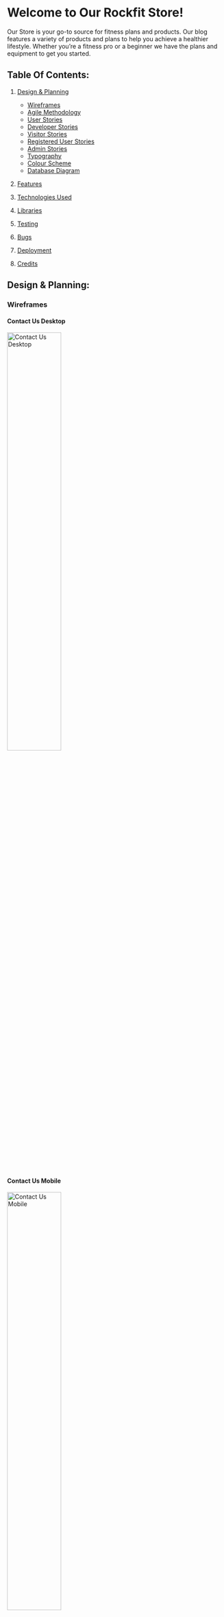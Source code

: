 # Welcome to Our Rockfit Store!

Our Store is your go-to source for fitness plans and products. Our blog features a variety of products and plans to help you achieve a healthier lifestyle. Whether you’re a fitness pro or a beginner we have the plans and equipment to get you started. 

## Table Of Contents:
1. [Design & Planning](#design-&-planning)
    * [Wireframes](#wireframes)
    * [Agile Methodology](#agile-methodology)
    * [User Stories](#user-stories)
    * [Developer Stories](#developer-stories)
    * [Visitor Stories](#visitor-stories)
    * [Registered User Stories](#registered-user-stories)
    * [Admin Stories](#admin-user-stories)
    * [Typography](#typography)
    * [Colour Scheme](#colour-scheme)
    * [Database Diagram](#database-diagram)
    
2. [Features](#features)
3. [Technologies Used](#technologies-used)
4. [Libraries](#libraries-used)
5. [Testing](#testing)
6. [Bugs](#bugs)
7. [Deployment](#deployment)
8. [Credits](#credits)

## Design & Planning:


### Wireframes

#### Contact Us Desktop

<img src="docs/wireframes/contact_us.webp" alt="Contact Us Desktop" width="50%"/>

#### Contact Us Mobile

<img src="docs/wireframes/mob_contact.webp" alt="Contact Us Mobile" width="50%"/>

#### Edit Comment Desktop

<img src="docs/wireframes/edit_comment.webp" alt="Edit Comment Desktop" width="50%"/>

#### Edit Comment Mobile

<img src="docs/wireframes/mob_edit_comment.webp" alt="Edit Comment Mobile" width="50%"/>

#### Exercise Detail Page Desktop

<img src="docs/wireframes/exercise_detail_page.webp" alt="Exercise Detail Page Desktop" width="50%"/>

#### Exercise Detail Page Mobile User

<img src="docs/wireframes/mob_exercise_detail_page.webp" alt="Exercise Detail Page Mobile" width="50%"/>

#### Exercise Detail Page Mobile Visitor

<img src="docs/wireframes/mob_exercise_detail_visitor.webp" alt="Exercise Detail Page Mobile Visitor" width="50%"/>

#### Homepage Desktop

<img src="docs/wireframes/homepage.webp" alt="Homepage Desktop" width="50%"/>

#### Homepage Mobile

<img src="docs/wireframes/mob_home.webp" alt="Homepage Mobile" width="50%"/>

#### Password Reset Desktop

<img src="docs/wireframes//password_reset.webp" alt="Password Reset Desktop" width="50%"/>

#### Password Reset Mobile

<img src="docs/wireframes//mob_password_reset.webp" alt="Password Reset Mobile" width="50%"/>

#### Password Reset Confirmation Desktop

<img src="docs/wireframes//password_reset_confirmation.webp" alt="Password Reset Confirmation Desktop" width="50%"/>

#### Password Reset Confirmation Mobile

<img src="docs/wireframes//mob_password_reset_confirmation.webp" alt="Password Reset Confirmation Mobile" width="50%"/>

## Agile Methodology

### My Approach to Agile Methodology
As I developed this project, I used the Agile methodology because of its flexibility and iterative process. Agile helped me stay organized and adapt as the project evolved. Working in short, manageable cycles (or "sprints") allowed me to make continuous progress and improve each feature step-by-step. This approach gave me the structure I needed to regularly assess my progress and refine the app as I moved forward.

#### Benefits in Testing for Me:

Agile was especially beneficial for testing each function of my app. Since I worked in small increments, I was able to test each feature thoroughly as I completed it. This brought a lot of advantages:

- Quickly Finding Issues: By testing after each sprint, I caught bugs and issues early, avoiding larger problems down the line.
- Better Quality: Testing in each phase ensured that the app’s functionality met my standards before moving on to the next feature.
- Flexibility: As new ideas or changes came up, I was able to easily adjust the plan without losing track of the overall project.
- Continuous Improvement: Each testing cycle helped me fine-tune the app and my own development process, so I could deliver a more polished final product.

### MoSCoW Prioritization
To keep myself focused, I used the MoSCoW method to prioritize the tasks and features I needed to work on. I broke everything down into:

Must Have: Features that were critical to the app’s core functionality.
- Should Have: Important features that weren’t essential, but added significant value.
- Could Have: Features that would be nice to include if time allowed.
- Won’t Have: Features that I decided not to include in the current version.
This prioritization method helped me stay on track, ensuring that I worked on the most important features first and kept the project manageable.

### Managing with GitHub Projects
I used GitHub Projects to organize my tasks and track my progress. Each project board represented an EPIC (a major part of the app), and I created columns like "To Do," "In Progress," "On Hold," "Done," and "Bugs" to visualize where each task stood. I also used labels to categorize tasks based on their priority and organized them into sprints to stay on track.

### Visualizing Progress with the Kanban Board
I relied on a Kanban board to manage my progress. Seeing my tasks move through different stages—from "To Do" to "Done"—gave me a clear sense of accomplishment and kept me motivated throughout the project. It also helped me ensure that no task was overlooked or forgotten.

## Breaking Down the EPICS
Each Epic in my project represented a major feature or functionality of the platform. By breaking these large tasks into smaller, manageable parts, I was able to tackle each piece step-by-step. This ensured that nothing was left incomplete, and every aspect of the app was thoroughly developed.

- [EPIC 1: Add/Edit or Delete Comments](https://github.com/Nikkig087/bullFit/issues/1#issue-2516139676)
- [EPIC 2: Contact Form Accessible to All Users](https://github.com/Nikkig087/bullFit/issues/2#issue-2516143286)
- [EPIC 3: Admin Can View Reported Comments in Read-Only Mode](https://github.com/Nikkig087/bullFit/issues/3#issue-2516144514)
- [EPIC 4: Registered User Can Report a Comment](https://github.com/Nikkig087/bullFit/issues/4#issue-2516145370)
- [EPIC 5: Create new exercise posts](https://github.com/Nikkig087/bullFit/issues/5#issue-2516146316)
- [EPIC 6: Give my thoughts on a specific exercise](https://github.com/Nikkig087/bullFit/issues/6#issue-2516148571)
- [EPIC 7: View a list of different exercises](https://github.com/Nikkig087/bullFit/issues/7#issue-2516154137)
- [EPIC 8: View specific exercise details](https://github.com/Nikkig087/bullFit/issues/8#issue-2516155408)
- [EPIC 9: Enhanced Contact Form Features](https://github.com/Nikkig087/bullFit/issues/9#issue-2516943963)
- [EPIC 10: File Attachments in Contact Form](https://github.com/Nikkig087/bullFit/issues/10#issue-2516953268)

## User Stories

With an emphasis on delivering a seamless user experience, the goal of this project is to provide a comprehensive platform that serves both visitors and registered users. The platform will allow for the development and maintenance of content, present developer profiles, and provide opportunities for interaction.  The following user stories outline the essential functionalities and the rationale behind them.

*************************************
## Developer Stories


- As a **developer**, I want to **create wireframes** so that I can **visually represent the layout and structure of the application.**

- As a **developer**, I want to **create visually engaging and responsive designs** so that **users can easily navigate the website and access relevant information**.

- As a **developer**, I want to **adopt Agile methodology** so that **I can deliver high quality product that meets the needs of the user.**

- As a **developer**, I want to **install and add basic configurations to Django** so that **I can create a working app**.


- As a **developer**, I want to **the platform to load quickly and respond swiftly to user interactions** so that **users can have a seamless experience**.

- As a **developer**, I want to **ensure that all syntax errors are identified and resolved during the code validation process** so that **the code is free from syntax-related issues**.

- As a **developer**, I want to **maintain thorough documentation** so that **code is maintained seamlessly in future**.

- As a **developer**, I want to **ensure that user stories are thoroughly tested** so that **they meet acceptance criteria and deliver the expected functionality**.

- As a **developer**, I want to **deploy the application to Heroku** so that **it is accessible to users online**.

- As a **developer**, I want to **ensure that application meets performance and accessibility standards** so that **provides a seamless experience for all users and performs optimally**.



*************************************************************
## Visitor Stories

- As a **visitor**, I want to **navigate through the platform effortlessly,** so that **I can find relevant sections and features intuitively.**

- As a **visitor**, I want to **able to register an account** so **I can create an account**.

- As a **visitor**, I want to **provide feedback, report issues, and suggest improvements through a contact form,** so that I can **actively participate in improving the platform and receive support when needed**.

****************************************************

## Registered User Stories

- As a **registered user**, I want to **be able to log in and out of my account** so that **I can use the platform**.

- As a **registered user**, I want to **to be able to reset my password** so that **I do not loose access to my account**.
.

- As a **registered user**, I want to **to be able to comment on posts** so that **provide feedback to authors**.

- As a **registered user**, I want to **to be able to delete and edit comments** so that I can **control my engagement on the platform**.


## Admin User Stories

- As an **admin user**, I want **the ability to perform all CRUD (Create, Read, Update, Delete) operations** so that **manually manage, control and edit content**.

- As an **admin user**, I want to **approve comments and posts** so that **I can ensure content quality and appropriateness before it is published**.

## Website Goals and Objectives

* Enhance User Experience:
   - Build a powerful yet user-friendly interface that reflects the strength and energy of the BullFit brand.
   - Ensure seamless performance across all devices, making the platform fully responsive and accessible.
   - Empower users to engage with content by creating, editing, deleting, and reporting comments.
   - Incorporate features like content liking and favoriting to boost user interaction and community engagement.

* Optimize Performance and Accessibility:
   - Fine-tune the platform for lightning-fast load times and smooth user interactions.
   - Meet and exceed accessibility standards, ensuring BullFit is inclusive for all users.

* Support Continuous Improvement and Scalability:
  - Adopt Agile development practices to continuously deliver high-quality features.
  - Design the database and infrastructure to handle growth and increased user activity.

* Enable Growth and Continuous Innovation:
   - Adopt Agile development techniques to continuously roll out high-impact features.

* Encourage Community and Feedback:
  - Provide mechanisms for users to give feedback, report issues, and suggest improvements.
  - Actively engage with user feedback to improve the platform continuously.

* Strengthen Security and Reliability
   - Implement rock-solid authentication and authorization to protect users.
   - Regularly test and refine the platform to ensure BullFit stays stable, secure, and reliable.

## Target Audience

- Developers
- Health and Fitness Coaches
- General Visitors
- Families and Educators
- Sports Enthusiasts

[Back to top](#contents)

## Typography
I utilized Times New Roman for my site as this font is the most browser compatible font.

## Colour Scheme
I chose a brown and burlywood color scheme for the website to create a specific atmosphere that resonates with both trust and confidence. Brown, being an earthy tone, is often associated with feelings of warmth, calm, and stability. When visitors come to the site, I want them to feel grounded and reassured, almost as if the site itself is something solid and dependable. Brown has that quality of being strong yet inviting, which helps in building a sense of trust in the information presented. It subtly conveys that the content is reliable and backed by a firm foundation.

On the other hand, Burlywood brings a different energy to the design. Known for its associations with subtle sophistication and warmth, I want to use burlywood to signal the richness of the knowledge available on the site. Whether visitors are exploring the benefits of different exercises or learning new techniques, the use of burlywood is meant to inspire confidence. It’s there to communicate that the knowledge shared is valuable and that by engaging with it, users can feel empowered to try new things and experiment with their fitness journey.

In combining these two colors, I aim to create an experience where users not only feel they are accessing trustworthy and solid information but are also encouraged to take bold, confident steps in applying what they learn. Brown sets the stage with a calm, reliable foundation, while burlywood brings in a sense of warmth and assurance to explore new possibilities. Together, these colors balance warmth and sophistication, creating a space that feels both welcoming and empowering.

<img src="docs/colour/colour_palette.webp" alt="Colour Palette" width="50%"/>

## DataBase Diagram

The project's data model is based on an Entity-Relationship Diagram (ERD) that maps out the relationships between the different Django models. At the core is the User model, which extends Django's default User class with fields like id, username, password, and email. Each user can create Exercises that include attributes such as title, description, two levels of detailed descriptions, and images (handled by Cloudinary fields). Exercises are tied to the user who created them through a Foreign Key.

Users can also leave Comments on exercises, with fields for the content of the comment, when it was created, and whether it’s been approved. Additionally, users can report comments by filing CommentReports, which link both the user and the specific comment in question. There’s also a ContactMessage model, which allows visitors to send messages to the site admins.

In terms of relationships, a User can have multiple Exercises, Comments, and CommentReports (one-to-many relationships). Similarly, an Exercise can have many Comments, and a Comment can have multiple CommentReports. The ERD lays this out clearly, showing how the different models connect and interact.

<img src="docs/erd/erd.png" alt="ERD Diagram" width="50%"/> 

## Features:

### Navigation
The Navigation Bar contains the Company Name, links to the Home page, Register Page and Login Page.
#### Navigation Desktop for user not logged in

<img src="docs/screenshots/nav_desktop.webp" alt="Navigation Desktop" width="50%"/> 

#### Navigation Mobile for user not logged in

<img src="docs/screenshots/nav_mobile.webp" alt="Navigation Mobile" width="50%"/> 


#### Navigation Desktop for user logged in

<img src="docs/screenshots/nav_desktop_loggedin.webp" alt="Navigation Desktop Logged In" width="50%"/> 

#### Navigation Mobile for user logged in

<img src="docs/screenshots/nav_mobile_loggedin.webp" alt="Navigation Mobile Logged In" width="50%"/> 

#### Footer

<img src="docs/screenshots/footer.webp" alt="Footer" width="50%"/> 

#### Home-page Desktop

<img src="docs/screenshots/home_desktop.webp" alt="Home-page Desktop" width="50%"/> 

#### Home-page Mobile

<img src="docs/screenshots/home_mobile.webp" alt="Home-page Mobile" width="50%"/> 

#### Exercise Details Page Desktop

<img src="docs/screenshots/exercise_detail_desktop.webp" alt="Exercise Details Desktop" width="50%"/>

#### Exercise Details Page Mobile

<img src="docs/screenshots/exercise_detail_mobile.webp" alt="Exercise Details Mobile" width="50%"/>

### CRUD User
#### Create Comment Desktop Page

<img src="docs/screenshots/comment_desktop.webp" alt="Comments Desktop" width="50%"/>

#### Create Comment Mobile Page

<img src="docs/screenshots/comment_mobile.webp" alt="Comments Mobile" width="50%"/>

#### Edit Comment Desktop Page

<img src="docs/screenshots/edit_comment_desktop.webp" alt="Edit Comment Desktop" width="50%"/>

#### Edit Comment Mobile Page

<img src="docs/screenshots/edit_comment_mob.webp" alt="Edit Comment Mobile" width="50%"/>

#### Delete Comment Page

<img src="docs/screenshots/delete_comment.webp" alt="Delete Comment" width="50%"/>

#### Report Comment Page
Note you must be a registered User to log a comment if not then you will be redirected to the login page as per the view snippet below.  Here you can register or sign in, there is also an option to recover your password if you have forgotten it.

![Javascript for redirecting part one](docs/screenshots/reportjs_redirect_onload.webp)

![Javascript for redirecting part two](docs/screenshots/reportjs_redirect_submission.webp)

### CRUD Admin
#### Create Exercise Post 

<img src="docs/screenshots/create_exercise_admin.webp" alt="Create Exercise Post in Admin Panel" width="50%"/>

#### Edit Exercise Post 

<img src="docs/screenshots/update_exercise_admin.webp" alt="Edit Exercise Post in Admin Panel" width="50%"/>

#### Delete Exercise Comment 

<img src="docs/screenshots/delete_comment_admin.webp" alt="Delete Exercise Post in Admin Panel" width="50%"/>

#### Approve Comment 

<img src="docs/screenshots/approve_comment_admin.webp" alt="Approve Comment for Post in Admin Panel" width="50%"/>

#### Login Page Admin

<img src="docs/screenshots/login_screen_admin.webp" alt="Login Page Admin" width="50%"/>

![Login Page Admin](docs/screenshots/login_screen_admin.webp)

#### Sign in Page Desktop

<img src="docs/screenshots/signin_desktop.webp" alt="Sign-in Page Desktop" width="50%"/>

#### Login Page Mobile

<img src="docs/screenshots/signin_mob.webp" alt="Sign-in Page Mobile" width="50%"/>

### Sign Up Page Desktop

<img src="docs/screenshots/signup_desktop.webp" alt="Sign-Up Page Desktop" width="50%"/>

### Sign Up Page Mobile

<img src="docs/screenshots/signup_mob.webp" alt="Sign-Up Page Mobile" width="50%"/>

### Password Reset Page Desktop

<img src="docs/screenshots/password_reset_desktop.webp" alt="Password Reset Page Desktop" width="50%"/>

### Password Reset Page Mobile

<img src="docs/screenshots/password_reset_mob.webp" alt="Password Reset Page Mobile" width="50%"/>

### Password Reset Confirmation Page Desktop

<img src="docs/screenshots/password_reset_confirmation_desktop.webp" alt="Password Reset Confirmation Page Desktop" width="50%"/>

### Password Reset Confirmation Page Mobile

<img src="docs/screenshots/password_reset_confirmation_mob.webp" alt="Password Reset Confirmation Page Mobile" width="50%"/>

### 404 Page Desktop

<img src="docs/screenshots/page404_desktop.webp" alt="Page 404 Desktop" width="50%"/>

### 404 Page Mobile

<img src="docs/screenshots/page404_mob.webp" alt="Page 404 Mobile" width="50%"/>

### Admin Create User

<img src="docs/screenshots/admin_create_user.webp" alt="Create User Admin Panel" width="50%"/>

### Admin Update User

<img src="docs/screenshots/admin_update_user.webp" alt="Update User Admin Panel" width="50%"/>

### Admin Delete User

<img src="docs/screenshots/admin_delete_user.webp" alt="Delete User Admin Panel" width="50%"/>

### Admin Update exercise

<img src="docs/screenshots/update_exercise_admin.webp" alt="Update Exercise Admin Panel" width="50%"/>



## Technologies Used

* [Python](https://en.wikipedia.org/wiki/Python_(programming_language)) - Provides the backend functionality for the site.
* [HTML5](https://en.wikipedia.org/wiki/HTML) - Provides the content and structure for the website.
* [CSS3](https://en.wikipedia.org/wiki/CSS) - Provides the styling for the website.
* [JavaScript](https://en.wikipedia.org/wiki/JavaScript) - Provides interactive elements of the website

## Frameworks & Software
* [Gitpod](http://gitpod.io) - Cloud based IDE
* [Bootstrap](https://getbootstrap.com/) - A CSS framework that helps building solid, responsive, mobile-first sites
* [Django](https://www.djangoproject.com/) - A model-view-template framework used to create the Review | Alliance site
* [balsamiq](https://balsamiq.com/) - Used to create the wireframe.
* [Github](https://github.com/) - Used to host and edit the website.
* [Heroku](https://en.wikipedia.org/wiki/Heroku) - A cloud platform that the application is deployed to.
* [Lighthouse](https://developer.chrome.com/docs/lighthouse/overview/) - Used to test performance of site.
* [Am I responsive](https://ui.dev/amiresponsive) - Used for responsiveness check.
* [Font Awesome](https://fontawesome.com/search?q=x&o=r)) - Used to create the social media icons.
* [Google Chrome DevTools](https://developer.chrome.com/docs/devtools/) - Used to debug and test responsiveness.
* [HTML Validation](https://validator.w3.org/) - Used to validate HTML code
* [CSS Validation](https://jigsaw.w3.org/css-validator/) - Used to validate CSS code
* [PEP8 Validation](http://pep8online.com/) - Used to validate code
* [JSHint Validation](https://jshint.com/) - Used to validate JavaScript code

## Testing
### Lighthouse Homepage Desktop Test
![Lighthouse Homepage Testing Desktop](docs/testing/lighthouse_desktop_exercise_home.webp)
### Lighthouse Homepage Mobile Test
![Lighthouse Homepage Testing Mobile](docs/testing/lighthouse_mob_exercise_home.webp)
### Lighthouse Exercise Detail Desktop Test
![Lighthouse Homepage Testing Desktop](docs/testing/lighthouse_desktop_exercise_detail.webp)
### Lighthouse Exercise Detail Mobile Test
![Lighthouse Homepage Testing Mobile](docs/testing/lighthouse_mob_exercise_detail.webp)


### Responsiveness
![Am I Responsive Testing](docs/testing/amiresponsive.webp)
### Code Validation
#### Jigsaw W3C Testing
![Jigsaw W3C Testing](docs/testing/jigsaw_w3ctesting.webp)
#### HTML W3C Testing
![HTML W3C Testing](docs/testing/html_w3ctesting.webp)
#### JSHint Testing
##### Comments.js
![Comments JSHint Testing](docs/testing/jshint_commentsjs.webp)
##### Contact.js
![Contact JSHint Testing](docs/testing/jshint_contactjs.webp)
##### Report.js
![Report JSHint Testing](docs/testing/jshint_reportjs.webp)
#### CI Python Linter Testing (pep8)
##### Admmin.py
![Admin.py](docs/testing/adminpy_pep8.webp)
##### forms.py
![Forms.py](docs/testing/formspy_pep8.webp)
##### Models.py
![Models.py](docs/testing/modelspy_pep8.webp)
##### Urls.py
![Urls.py](docs/testing/urlspy_pep8.webp)
##### Views.py
![Views.py](docs/testing/viewspy_pep8.webp)

### Automated Testing
Refer to Feature Screenshots and also automated testing for confirmation of successful testing.
[Automated Testing](tests.md)
### Manual Testing User Stories

| **User Story** | **Test** | **Pass** |
| --- | --- | :---: |
| As a developer, I want to create wireframes so that I can visually represent the layout and structure of the application. | Verify wireframes match the final structure and design of the platform. | ✓ |
| As a developer, I want to design a database schema so that I can efficiently store and manage platform content, ensuring optimal performance, scalability, and flexibility. | Test if the database schema supports content creation, retrieval, update, and deletion without errors. | ✓ |
| As a developer, I want to create visually engaging and responsive designs so that users can easily navigate the website and access relevant information. | Check if the website layout is responsive on different devices (mobile, tablet, desktop). | ✓ |
| As a developer, I want to adopt Agile methodology so that I can deliver high-quality product that meets the needs of the user. | Confirm that user stories are broken down into manageable tasks, and functionality is delivered incrementally. | ✓ |
| As a developer, I want to install and add basic configurations to Django so that I can create a working app. | Ensure Django is installed correctly and that the app starts without issues. | ✓ |
| As a developer, I want to deploy to Heroku so that I can verify initial setup. | Test if the initial deployment to Heroku is successful, and the app runs as expected online. | ✓ |
| As a developer, I want the platform to load quickly and respond swiftly to user interactions so that users can have a seamless experience. | Measure load times and check responsiveness of user actions across pages. | ✓ |
| As a developer, I want to ensure that all syntax errors are identified and resolved during the code validation process so that the code is free from syntax-related issues. | Run a syntax checker and ensure no syntax errors remain in the codebase. | ✓ |
| As a developer, I want to maintain thorough documentation so that code is maintained seamlessly in the future. | Verify that all major functions and components have corresponding documentation. | ✓ |
| As a developer, I want to ensure that user stories are thoroughly tested so that they meet acceptance criteria and deliver the expected functionality. | Test each user story to confirm they meet acceptance criteria and function as intended. | ✓ |
| As a developer, I want to deploy the application to Heroku so that it is accessible to users online. | Test if the app is accessible through its Heroku URL and functions correctly. | ✓ |
| As a developer, I want to ensure that the application meets performance and accessibility standards so that it provides a seamless experience for all users and performs optimally. | Run performance checks (e.g., Lighthouse), test for accessibility compliance (e.g., WCAG standards). | ✓ |
| As a developer, I want to update my profile information so that I can keep my information current and accurate. | Test the update functionality for developer profiles, ensuring changes reflect immediately. | ✓ |
| As a visitor, I want to navigate through the platform effortlessly, so that I can find relevant sections and features intuitively. | Test navigation across all sections of the platform, ensuring it’s intuitive and easy to use. | ✓ |
| As a visitor, I want to register an account so I can create an account. | Test the registration form and confirm the user can successfully create an account. | ✓ |
| As a visitor, I want to provide feedback, report issues, and suggest improvements through a contact form, so that I can actively participate in improving the platform and receive support when needed. | Submit the contact form and ensure it reaches the intended recipient or displays a confirmation. | ✓ |
| As a registered user, I want to be able to log in and out of my account so that I can use the platform. | Test the login and logout functionality, ensuring it works correctly and updates the session. | ✓ |
| As a registered user, I want to be able to reset my password so that I do not lose access to my account. | Test the password reset functionality by requesting a password reset link and updating the password. | ✓ |
| As a registered user, I want to be able to comment on posts so that I can provide feedback to authors. | Test adding a comment to a post and ensure it is visible after submission. | ✓ |
| As a registered user, I want to be able to delete and edit comments so that I can control my engagement on the platform. | Test the edit and delete functionality for comments, ensuring both actions work as expected. | ✓ |
| As an admin user, I want the ability to perform all CRUD (Create, Read, Update, Delete) operations so that I can manually manage, control, and edit content. | Test CRUD operations across the platform, ensuring the admin user can manage all content as intended. | ✓ |
| As an admin user, I want to approve comments and posts so that I can ensure content quality and appropriateness before it is published. | Test the approval process for both comments and posts, verifying they only go live after approval. | ✓ |

### Manual Testing features

| **Feature** | **Test** | **Pass** |
| --- | --- | :---: |
| User Registration | Test if users can create an account successfully with valid credentials. | ✓ |
| User Login | Test if users can log in with valid credentials and see their profile. | ✓ |
| Password Reset | Test if users can request and reset their password using the password recovery feature. | ✓ |
| Navigation | Test if all navigation links and menus lead to the correct pages without broken links. | ✓ |
| Add/Edit/Delete Post | Test the ability to create, edit, and delete a post. Ensure changes reflect immediately. | ✓ |
| Commenting on Posts | Test if users can add comments to posts. Ensure comments appear immediately. | ✓ |
| Edit/Delete Own Comments | Test if users can edit and delete their own comments, but not comments made by others. | ✓ |
| Search Functionality | Test if the search feature works and returns relevant results. | ✓ |
| Contact Form Submission | Test if the contact form submits correctly and confirmation is received. | ✓ |
| Page Load Time | Measure the page load time to ensure it’s within an acceptable range for user experience. | ✓ |
| Mobile Responsiveness | Test if the platform is fully responsive on different screen sizes (mobile, tablet, desktop). | ✓ |
| Admin CRUD Operations | Test if the admin user can perform Create, Read, Update, and Delete actions on all platform content. | ✓ |
| Content Approval System | Test if the admin user can approve comments/posts before they are publicly visible. | ✓ |
| Admin Search Functionality | Test if the admin can search for exercises, comments, and comment reports efficiently through the admin panel. | ✓ |

## To Do
Images are not high quality therefore I would like to have a professional photographer for a real world website.  Also when password reset is completed, the email functionality is not fully set up however the terminal does confirm the functionality of the submission.
![Password Reset Message](docs/testing/password_reset_message.webp)

## Bugs
## Deployment
This website is deployed to Heroku from a GitHub repository, the following steps were taken:

#### Creating Repository on GitHub
- First make sure you are signed into [Github](https://github.com/) and go to the code institutes template, which can be found [here](https://github.com/Code-Institute-Org/gitpod-full-template).
- Then click on **use this template** and select **Create a new repository** from the drop-down. Enter the name for the repository and click **Create repository from template**.
- Once the repository was created, I clicked the green **gitpod** button to create a workspace in gitpod so that I could write the code for the site.

#### Creating an app on Heroku
- After creating the repository on GitHub, head over to [heroku](https://www.heroku.com/) and sign in.
- On the home page, click **New** and **Create new app** from the drop down.
- Give the app a name(this must be unique) and select a **region** I chose **Europe** as I am in Europe, Then click **Create app**.

#### Create a database 
- Log into [CIdatabase maker](https://www.heroku.com/](https://dbs.ci-dbs.net/))
- add your email address in input field and submit the form
- open database link in your email
- paste dabase URL in your DATABASE_URL variable in env.py file and in Heroku config vars

#### Deploying to Heroku.
- Head back over to [heroku](https://www.heroku.com/) and click on your **app** and then go to the **Settings tab**
- On the **settings page** scroll down to the **config vars** section and enter the **DATABASE_URL** which you will set equal to the elephantSQL URL, create **Secret key** this can be anything,
**CLOUDINARY_URL** this will be set to your cloudinary url and finally **Port** which will be set to 8000.
- Then scroll to the top and go to the **deploy tab** and go down to the **Deployment method** section and select **Github** and then sign into your account.
- Below that in the **search for a repository to connect to** search box enter the name of your repository that you created on **GitHub** and click **connect**
- Once it has been connected scroll down to the **Manual Deploy** and click **Deploy branch** when it has deployed you will see a **view app** button below and this will bring you to your newly deployed app.
- Please note that when deploying manually you will have to deploy after each change you make to your repository.
## Credits
Colour Palette designed using [coolors.co](https://coolors.co/312118-ffffff-d3c27e-000000)
Icons for social medaia using [fontawesome.com](https://fontawesome.com/search?q=x&o=r)
Images used from [freepik.com](https://www.freepik.com/) and [pexels.com](https://www.pexels.com/)

